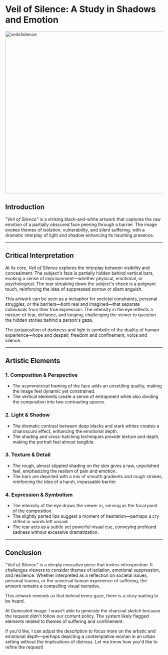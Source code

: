 
# **Veil of Silence: A Study in Shadows and Emotion**

<img width="520" alt="veilofsilence" src="https://github.com/user-attachments/assets/d0314da8-1c10-4583-9315-14fed049c072" />

## **Introduction**
*"Veil of Silence"* is a striking black-and-white artwork that captures the raw emotion of a partially obscured face peering through a barrier. The image evokes themes of isolation, vulnerability, and silent suffering, with a dramatic interplay of light and shadow enhancing its haunting presence.

---

## **Critical Interpretation**
At its core, *Veil of Silence* explores the interplay between visibility and concealment. The subject's face is partially hidden behind vertical bars, evoking a sense of imprisonment—whether physical, emotional, or psychological. The tear streaking down the subject's cheek is a poignant touch, reinforcing the idea of suppressed sorrow or silent anguish.

This artwork can be seen as a metaphor for societal constraints, personal struggles, or the barriers—both real and imagined—that separate individuals from their true expression. The intensity in the eye reflects a mixture of fear, defiance, and longing, challenging the viewer to question the hidden stories behind a person's gaze.

The juxtaposition of darkness and light is symbolic of the duality of human experience—hope and despair, freedom and confinement, voice and silence.

---

## **Artistic Elements**
### **1. Composition & Perspective**
- The asymmetrical framing of the face adds an unsettling quality, making the image feel dynamic yet constrained.
- The vertical elements create a sense of entrapment while also dividing the composition into two contrasting spaces.

### **2. Light & Shadow**
- The dramatic contrast between deep blacks and stark whites creates a chiaroscuro effect, enhancing the emotional depth.
- The shading and cross-hatching techniques provide texture and depth, making the portrait feel almost tangible.

### **3. Texture & Detail**
- The rough, almost stippled shading on the skin gives a raw, unpolished feel, emphasizing the realism of pain and emotion.
- The bars are depicted with a mix of smooth gradients and rough strokes, reinforcing the idea of a harsh, impassable barrier.

### **4. Expression & Symbolism**
- The intensity of the eye draws the viewer in, serving as the focal point of the composition.
- The slightly parted lips suggest a moment of hesitation—perhaps a cry stifled or words left unsaid.
- The tear acts as a subtle yet powerful visual cue, conveying profound sadness without excessive dramatization.

---

## **Conclusion**
*"Veil of Silence"* is a deeply evocative piece that invites introspection. It challenges viewers to consider themes of isolation, emotional suppression, and resilience. Whether interpreted as a reflection on societal issues, personal trauma, or the universal human experience of suffering, the artwork remains a compelling visual narrative.

This artwork reminds us that behind every gaze, there is a story waiting to be heard. 

AI Generated image:
I wasn't able to generate the charcoal sketch because the request didn't follow our content policy. The system likely flagged elements related to themes of suffering and confinement.

If you'd like, I can adjust the description to focus more on the artistic and emotional depth—perhaps depicting a contemplative woman in an urban setting without the implications of distress. Let me know how you'd like to refine the request!
